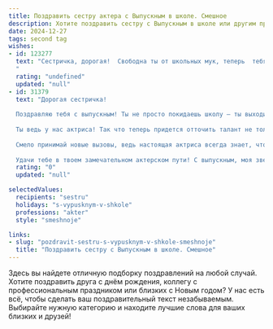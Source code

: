 ```yaml
---
title: Поздравить сестру актера с Выпускным в школе. Смешное
description: Хотите поздравить сестру с Выпускным в школе или другим праздником? Наш ИИ создаст незабываемое поздравление, а вы обязательно выделитесь среди других.  
date: 2024-12-27
tags: second tag
wishes:
- id: 123277
  text: "Сестричка, дорогая!  Свободна ты от школьных мук, теперь  тебя ждёт сцена, а не парта,  и вместо контрольных – овации!  Пусть твой актёрский путь будет полон ярких ролей (и пусть зарплата будет ярче!), а зрители – благодарными поклонниками!  Главное – не переиграй в жизни,  а то придётся играть роль \"исправительной колонии\"!  Поздравляю с окончанием школы и началом твоей звёздной карьеры!
  "
  rating: "undefined"
  updated: "null"
- id: 31379
  text: "Дорогая сестричка!
  
  Поздравляю тебя с выпускным! Ты не просто покидаешь школу — ты выходишь на сцену большой жизни! Впереди тебя ждут новые роли: тут тебе и драма с экзаменами, и комедия с первыми серьезными вопросами, и даже триллеры, когда надо будет решать, как сделать так, чтобы мама не узнала о твоем «итоге» на контрольной!
  
  Ты ведь у нас актриса! Так что теперь придется отточить талант не только в театре, но и в жизни. Главное - не забывай, чем больше у тебя сцен, тем больше шансов стать звездой!
  
  Смело принимай новые вызовы, ведь настоящая актриса всегда знает, что даже самый сложный сценарий можно перевернуть в комедию! Мы верим в тебя, и помни — если жизнь подбросит драму, просто позвони мне, я тоже в этом жанре!
  
  Удачи тебе в твоем замечательном актерском пути! С выпускным, моя звезда! 🌟"
  rating: "0"
  updated: "null"

selectedValues:
  recipients: "sestru"
  holidays: "s-vypusknym-v-shkole"
  professions: "akter"
  style: "smeshnoje"

links:
- slug: "pozdravit-sestru-s-vypusknym-v-shkole-smeshnoje"
  title: "Поздравить сестру с Выпускным в школе. Смешное"
---
```


Здесь вы найдете отличную подборку поздравлений на любой случай. 
Хотите поздравить друга с днём рождения, коллегу с профессиональным праздником или близких с Новым годом? У нас есть всё, чтобы сделать ваш поздравительный текст незабываемым. Выбирайте нужную категорию и находите лучшие слова для ваших близких и друзей!

